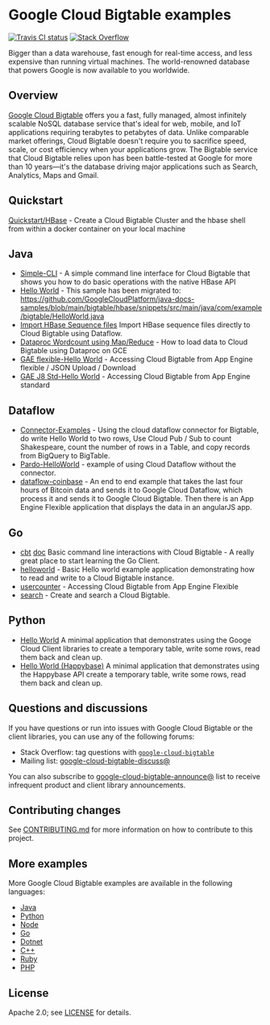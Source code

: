 # Google Cloud Bigtable examples

[![Travis CI status][travis-shield]][travis-link]
[![Stack Overflow][stackoverflow-shield]][stackoverflow-link]

Bigger than a data warehouse, fast enough for real-time access, and less expensive than running virtual machines. The world-renowned database that powers Google is now available to you worldwide.

## Overview

[Google Cloud Bigtable](https://cloud.google.com/bigtable/) offers you a fast, fully managed, almost infinitely scalable NoSQL database service that's ideal for web, mobile, and IoT applications requiring terabytes to petabytes of data. Unlike comparable market offerings, Cloud Bigtable doesn't require you to sacrifice speed, scale, or cost efficiency when your applications grow. The Bigtable service that Cloud Bigtable relies upon has been battle-tested at Google for more than 10 years—it's the database driving major applications such as Search, Analytics, Maps and Gmail.

## Quickstart
[Quickstart/HBase](quickstart) - Create a Cloud Bigtable Cluster and the hbase shell from within a docker container on your local machine

## Java
* [Simple-CLI](java/simple-cli) - A simple command line interface for Cloud Bigtable that shows you how to do basic operations with the native HBase API
* [Hello World](java/hello-world) - This sample has been migrated to: https://github.com/GoogleCloudPlatform/java-docs-samples/blob/main/bigtable/hbase/snippets/src/main/java/com/example/bigtable/HelloWorld.java
* [Import HBase Sequence files](java/dataflow-import-examples) Import HBase sequence files directly to Cloud Bigtable using Dataflow.
* [Dataproc Wordcount using Map/Reduce](java/dataproc-wordcount) - How to load data to Cloud Bigtable using Dataproc on GCE
* [GAE flexible-Hello World](java/gae-flexible-helloworld) - Accessing Cloud Bigtable from App Engine flexible / JSON Upload / Download
* [GAE J8 Std-Hello World](https://github.com/googlecloudplatform/java-docs-samples/tree/master/appengine-java8/bigtable) - Accessing Cloud Bigtable from App Engine standard

## Dataflow
* [Connector-Examples](java/dataflow-connector-examples) - Using the cloud dataflow connector for Bigtable, do write Hello World to two rows, Use Cloud Pub / Sub to count Shakespeare, count the number of rows in a Table, and copy records from BigQuery to BigTable.
* [Pardo-HelloWorld](java/dataflow-pardo-helloworld) - example of using Cloud Dataflow without the connector.
* [dataflow-coinbase](java/dataflow-coinbase) - An end to end example that takes the last four hours of Bitcoin data and sends it to Google Cloud Dataflow, which process it and sends it to Google Cloud Bigtable.  Then there is an App Engine Flexible application that displays the data in an angularJS app.

## Go
* [cbt](https://github.com/GoogleCloudPlatform/gcloud-golang/tree/master/bigtable/cmd/cbt) [doc](https://godoc.org/google.golang.org/cloud/bigtable/cmd/cbt) Basic command line interactions with Cloud Bigtable - A really great place to start learning the Go Client.
* [helloworld](https://github.com/GoogleCloudPlatform/golang-samples/tree/master/bigtable/helloworld) - Basic Hello world example application demonstrating how to read and write to a Cloud Bigtable instance. 
* [usercounter](https://github.com/GoogleCloudPlatform/golang-samples/tree/master/bigtable/usercounter) - Accessing Cloud Bigtable from App Engine Flexible
* [search](https://github.com/GoogleCloudPlatform/golang-samples/tree/master/bigtable/search) - Create and search a Cloud Bigtable.


## Python
* [Hello
  World](https://github.com/GoogleCloudPlatform/python-docs-samples/tree/master/bigtable/hello)
  A minimal application that demonstrates using the Googe Cloud Client
  libraries to create a temporary table, write some rows, read them back and
  clean up.
* [Hello World
  (Happybase)](https://github.com/GoogleCloudPlatform/python-docs-samples/tree/master/bigtable/hello_happybase)
  A minimal application that demonstrates using the Happybase API create a
  temporary table, write some rows, read them back and clean up.

## Questions and discussions

If you have questions or run into issues with Google Cloud Bigtable or the
client libraries, you can use any of the following forums:

* Stack Overflow: tag questions with [`google-cloud-bigtable`][stackoverflow-link]
* Mailing list: [google-cloud-bigtable-discuss@][google-cloud-bigtable-discuss]

You can also subscribe to
[google-cloud-bigtable-announce@][google-cloud-bigtable-announce] list to receive
infrequent product and client library announcements.

## Contributing changes

See [CONTRIBUTING.md](CONTRIBUTING.md) for more information on how to contribute
to this project.

## More examples

More Google Cloud Bigtable examples are available in the following languages:

* [Java](https://github.com/GoogleCloudPlatform/java-docs-samples/tree/master/bigtable)
* [Python](https://github.com/GoogleCloudPlatform/python-docs-samples/tree/master/bigtable)
* [Node](https://github.com/googleapis/nodejs-bigtable/tree/master/samples)
* [Go](https://github.com/GoogleCloudPlatform/golang-samples/tree/master/bigtable)
* [Dotnet](https://github.com/GoogleCloudPlatform/dotnet-docs-samples/tree/master/bigtable/api)
* [C++](https://github.com/googleapis/google-cloud-cpp/tree/master/google/cloud/bigtable/examples)
* [Ruby](https://github.com/GoogleCloudPlatform/ruby-docs-samples/tree/master/bigtable)
* [PHP](https://github.com/GoogleCloudPlatform/php-docs-samples/tree/master/bigtable)


## License

Apache 2.0; see [LICENSE](LICENSE) for details.

<!-- references -->

[travis-shield]: https://travis-ci.org/GoogleCloudPlatform/cloud-bigtable-examples.svg
[travis-link]: https://travis-ci.org/GoogleCloudPlatform/cloud-bigtable-examples/builds
[stackoverflow-shield]: https://img.shields.io/badge/stackoverflow-google--cloud--bigtable-blue.svg
[nodejs-bigtable]: https://github.com/googleapis/nodejs-bigtable
[stackoverflow-link]: http://stackoverflow.com/search?q=[google-cloud-bigtable]
[google-cloud-bigtable-discuss]: https://groups.google.com/group/google-cloud-bigtable-discuss
[google-cloud-bigtable-announce]: https://groups.google.com/group/google-cloud-bigtable-announce

